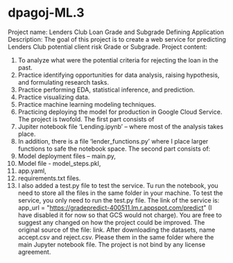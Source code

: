 # dpagoj-ML.3

Project name: Lenders Club Loan Grade and Subgrade Defining Application
Description: The goal of this project is to create a web service for predicting Lenders Club potential client risk Grade or Subgrade.
Project content:
1.	To analyze what were the potential criteria for rejecting the loan in the past.
2.	Practice identifying opportunities for data analysis, raising hypothesis, and formulating research tasks.
3.	Practice performing EDA, statistical inference, and prediction.
4.	Practice visualizing data.
5.	Practice machine learning modeling techniques.
6.	Practicing deploying the model for production in Google Cloud Service.
The project is twofold. The first part consists of 
1.	Jupiter notebook file ‘Lending.ipynb’ – where most of the analysis takes place. 
2.	In addition, there is a file ‘lender_functions.py’ where I place larger functions to safe the notebook space.
The second part consists of:
1.	Model deployment files – main.py, 
2.	Model file - model_steps.pkl, 
3.	app.yaml,
4.	requirements.txt files. 
5.	I also added a test.py file to test the service. 
Tu run the notebook, you need to store all the files in the same folder in your machine.
To test the service, you only need to run the test.py file.
The link of the service is: 
app_url = "https://gradepredict-400511.lm.r.appspot.com/predict" (I have disabled it for now so that GCS would not charge).
You are free to suggest any changed on how the project could be improved.
The original source of the file: link.
After downloading the datasets, name accept.csv and reject.csv. Please them in the same folder where the main Jupyter notebook file.
The project is not bind by any license agreement.

